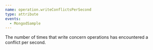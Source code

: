 ```yaml
---
name: operation.writeConflictsPerSecond
type: attribute
events:
  - MongodSample
---
```


The number of times that write concern operations has encountered a conflict per second.